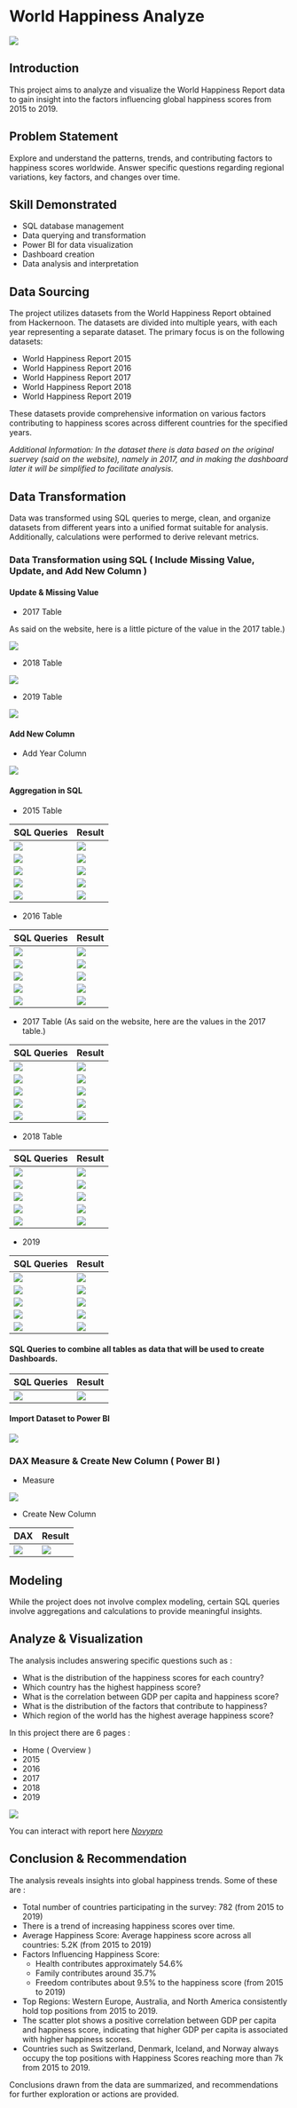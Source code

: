 # World Happiness Analyze

![](wh_hero.jpg)

## Introduction

This project aims to analyze and visualize the World Happiness Report data to gain insight into the factors influencing global happiness scores from 2015 to 2019.

## Problem Statement

Explore and understand the patterns, trends, and contributing factors to happiness scores worldwide. Answer specific questions regarding regional variations, key factors, and changes over time.

## Skill Demonstrated

- SQL database management
- Data querying and transformation
- Power BI for data visualization
- Dashboard creation
- Data analysis and interpretation

## Data Sourcing

The project utilizes datasets from the World Happiness Report obtained from Hackernoon. The datasets are divided into multiple years, with each year representing a separate dataset. The primary focus is on the following datasets:

- World Happiness Report 2015
- World Happiness Report 2016
- World Happiness Report 2017
- World Happiness Report 2018
- World Happiness Report 2019

These datasets provide comprehensive information on various factors contributing to happiness scores across different countries for the specified years.

_Additional Information: In the dataset there is data based on the original suervey (said on the website), namely in 2017, and in making the dashboard later it will be simplified to facilitate analysis._

## Data Transformation

Data was transformed using SQL queries to merge, clean, and organize datasets from different years into a unified format suitable for analysis. Additionally, calculations were performed to derive relevant metrics.

### Data Transformation using SQL ( Include Missing Value, Update, and Add New Column )

#### Update & Missing Value

- 2017 Table

As said on the website, here is a little picture of the value in the 2017 table.)

![](add_update_2017.png)

- 2018 Table

![](add_update_2018.png)

- 2019 Table

![](add_update_2019.png)

#### Add New Column

- Add Year Column

![](sql_add_year_column.png)

#### Aggregation in SQL

- 2015 Table

| SQL Queries | Result |
|----------|----------|
| ![](2015/sql_1_2015.png) | ![](2015/1_2015.png) |
| ![](2015/sql_2_2015.png) | ![](2015/2_2015.png) |
| ![](2015/sql_3_2015.png) | ![](2015/3_2015.png) |
| ![](2015/sql_4_2015.png) | ![](2015/4_2015.png) |
| ![](2015/sql_5_2015.png) | ![](2015/5_2015.png) |

- 2016 Table

| SQL Queries | Result |
|----------|----------|
| ![](2016/sql_1_2016.png) | ![](2016/1_2016.png) |
| ![](2016/sql_2_2016.png) | ![](2016/2_2016.png) |
| ![](2016/sql_3_2016.png) | ![](2016/3_2016.png) |
| ![](2016/sql_4_2016.png) | ![](2016/4_2016.png) |
| ![](2016/sql_5_2016.png) | ![](2016/5_2016.png) |

- 2017 Table (As said on the website, here are the values in the 2017 table.)

| SQL Queries | Result |
|----------|----------|
| ![](2017/sql_1_2017.png) | ![](2017/1_2017.png) |
| ![](2017/sql_2_2017.png) | ![](2017/2_2017.png) |
| ![](2017/sql_3_2017.png) | ![](2017/3_2017.png) |
| ![](2017/sql_4_2017.png) | ![](2017/4_2017.png) |
| ![](2017/sql_5_2017.png) | ![](2017/5_2017.png) |

- 2018 Table

| SQL Queries | Result |
|----------|----------|
| ![](2018/sql_1_2018.png) | ![](2018/1_2018.png) |
| ![](2018/sql_2_2018.png) | ![](2018/2_2018.png) |
| ![](2018/sql_3_2018.png) | ![](2018/3_2018.png) |
| ![](2018/sql_4_2018.png) | ![](2018/4_2018.png) |
| ![](2018/sql_5_2018.png) | ![](2018/5_2018.png) |

- 2019

| SQL Queries | Result |
|----------|----------|
| ![](2019/sql_1_2019.png) | ![](2019/1_2019.png) |
| ![](2019/sql_2_2019.png) | ![](2019/2_2019.png) |
| ![](2019/sql_3_2019.png) | ![](2019/3_2019.png) |
| ![](2019/sql_4_2019.png) | ![](2019/4_2019.png) |
| ![](2019/sql_5_2019.png) | ![](2019/5_2019.png) |

#### SQL Queries to combine all tables as data that will be used to create Dashboards.

| SQL Queries | Result |
|----------|----------|
| ![](sql_dashboard.png) | ![](dashboard_dataset.png) |

#### Import Dataset to Power BI 

![](import_powerbi.png)

### DAX Measure & Create New Column ( Power BI )

- Measure

![](measure_powerbi.png)

- Create New Column

| DAX | Result |
|----------|----------|
| ![](column_powerbi.png) | ![](new_column_powerbi.png) |

## Modeling

While the project does not involve complex modeling, certain SQL queries involve aggregations and calculations to provide meaningful insights.

## Analyze & Visualization

The analysis includes answering specific questions such as :
- What is the distribution of the happiness scores for each country?
- Which country has the highest happiness score?
- What is the correlation between GDP per capita and happiness score?
- What is the distribution of the factors that contribute to happiness?
- Which region of the world has the highest average happiness score?

In this project there are 6 pages :
- Home ( Overview )
- 2015
- 2016
- 2017
- 2018
- 2019

![](WorldHappiness.png)

You can interact with report here _[Novypro](https://www.novypro.com/project/world-happiness)_

## Conclusion & Recommendation

The analysis reveals insights into global happiness trends. Some of these are :

- Total number of countries participating in the survey: 782 (from 2015 to 2019)
- There is a trend of increasing happiness scores over time.
- Average Happiness Score: Average happiness score across all countries: 5.2K (from 2015 to 2019)
- Factors Influencing Happiness Score:
  - Health contributes approximately 54.6%
  - Family contributes around 35.7%
  - Freedom contributes about 9.5% to the happiness score (from 2015 to 2019)
- Top Regions: Western Europe, Australia, and North America consistently hold top positions from 2015 to 2019.
- The scatter plot shows a positive correlation between GDP per capita and happiness score, indicating that higher GDP per capita is associated with higher happiness scores.
- Countries such as Switzerland, Denmark, Iceland, and Norway always occupy the top positions with Happiness Scores reaching more than 7k from 2015 to 2019.


Conclusions drawn from the data are summarized, and recommendations for further exploration or actions are provided.
